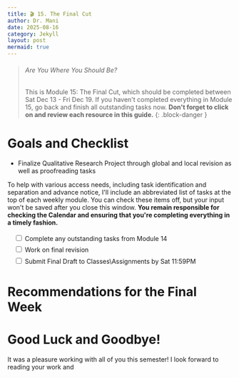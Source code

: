```yaml
---
title: 🎬 15. The Final Cut
author: Dr. Mani
date: 2025-08-16
category: Jekyll
layout: post
mermaid: true
---
```


> ###### Are You Where You Should Be?
> This is Module 15: The Final Cut, which should be completed between Sat Dec 13 - Fri Dec 19. If you haven't completed everything in Module 15, go back and finish all outstanding tasks now. **Don't forget to click on and review each resource in this guide.**
{: .block-danger }

# Goals and Checklist

- Finalize Qualitative Research Project through global and local revision as well as proofreading tasks 

To help with various access needs, including task identification and separation and advance notice, I'll include an abbreviated list of tasks at the top of each weekly module. You can check these items off, but your input won't be saved after you close this window. **You remain responsible for checking the Calendar and ensuring that you're completing everything in a timely fashion.**

<div style="margin:15px; line-height:1.8em;">
<div>
    <input type="checkbox" name="uchk">
    <label for="chk">Complete any outstanding tasks from Module 14</label>
</div>
<div>
  <input type="checkbox" name="uchk">
  <label for="uchk">Work on final revision</label>
</div>
<div>
  <input type="checkbox" name="uchk">
  <label for="uchk">Submit Final Draft to Classes\Assignments by Sat 11:59PM</label>
</div>
</div>

# Recommendations for the Final Week



# Good Luck and Goodbye!

It was a pleasure working with all of you this semester! I look forward to reading your work and 